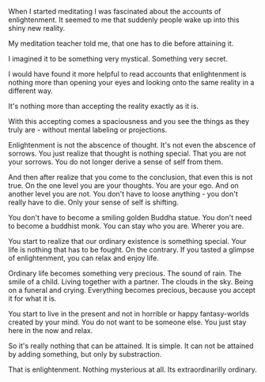 When I started meditating I was fascinated about the accounts of enlightenment. It seemed to me that suddenly people wake up into this shiny new reality.

My meditation teacher told me, that one has to die before attaining it.

I imagined it to be something very mystical. Something very secret.

I would have found it more helpful to read accounts that enlightenment is nothing more than opening your eyes and looking onto the same reality in a different way.

It's nothing more than accepting the reality exactly as it is.

With this accepting comes a spaciousness and you see the things as they truly are - without mental labeling or projections.

Enlightenment is not the abscence of thought. It's not even the abscence of sorrows. You just realize that thought is nothing special. That you are not your sorrows. You do not longer derive a sense of self from them.

And then after realize that you come to the conclusion, that even this is not true. On the one level you are your thoughts. You are your ego. And on another level you are not. You don't have to loose anything - you don't really have to die. Only your sense of self is shifting.

You don't have to become a smiling golden Buddha statue. You don't need to become a buddhist monk. You can stay who you are. Wherer you are.

You start to realize that our ordinary existence is something special. Your life is nothing that has to be fought. On the contrary. If you tasted a glimpse of enlightenment, you can relax and enjoy life.

Ordinary life becomes something very precious. The sound of rain. The smile of a child. Living together with a partner. The clouds in the sky. Being on a funeral and crying. Everything becomes precious, because you accept it for what it is.

You start to live in the present and not in horrible or happy fantasy-worlds created by your mind. You do not want to be someone else. You just stay here in the now and relax.

So it's really nothing that can be attained. It is simple. It can not be attained by adding something, but only by substraction.

That is enlightenment. Nothing mysterious at all. Its extraordinarilly ordinary.
